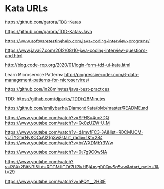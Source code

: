 # Kata URLs

<https://github.com/garora/TDD-Katas>

<https://github.com/garora/TDD-Katas-Java>

<https://www.softwaretestinghelp.com/java-coding-interview-programs/>

<https://www.java67.com/2012/08/10-java-coding-interview-questions-and.html>

<http://blog.code-cop.org/2020/01/login-form-tdd-ui-kata.html>

Learn Microservice Patterns:
<http://progressivecoder.com/6-data-management-patterns-for-microservices/>

<https://github.com/in28minutes/java-best-practices>

TDD: <https://github.com/djparks/TDDin28Minutes>

<https://github.com/emilybache/DiamondKata/blob/master/README.md>

<https://www.youtube.com/watch?v=SPHSu4uc8DQ>
<https://www.youtube.com/watch?v=Qk0zUZW-U_M>

<https://www.youtube.com/watch?v=dJmyfFC3-3A&list=RDCMUCM-yUTYGmrNvKOCcAl21g3w&start_radio=1&t=284>
<https://www.youtube.com/watch?v=buWXDMbY3Ww>

<https://www.youtube.com/watch?v=0u7g9C0wSIA>

<https://www.youtube.com/watch?v=P8Xa2BitN3I&list=RDCMUCOf7UPMHBjAavgD0Qw5q5ww&start_radio=1&t=29>

<https://www.youtube.com/watch?v=aPQY__2H3tE>
